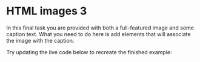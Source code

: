 <h1>HTML images 3</h1>
<p>In this final task you are provided with both a full-featured image and some caption text. What you need to do here is add elements that will associate the image with the caption.</p>
<p>Try updating the live code below to recreate the finished example:</p>